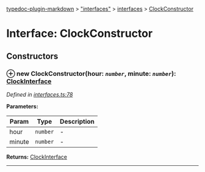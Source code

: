 [typedoc-plugin-markdown](../README.md) > ["interfaces"](../modules/_interfaces_.md) > [interfaces](../modules/_interfaces_.interfaces.md) > [ClockConstructor](../interfaces/_interfaces_.interfaces.clockconstructor.md)



# Interface: ClockConstructor


## Constructors
<a id="constructor"></a>


### ⊕ **new ClockConstructor**(hour: *`number`*, minute: *`number`*): [ClockInterface](_interfaces_.interfaces.clockinterface.md)



*Defined in [interfaces.ts:78](https://github.com/tgreyuk/typedoc-plugin-markdown/blob/master/tests/src/interfaces.ts#L78)*



**Parameters:**

| Param  | Type                | Description  |
| ------ | ------------------- | ------------ |
| hour | `number` | - |
| minute | `number` | - |





**Returns:** [ClockInterface](_interfaces_.interfaces.clockinterface.md)

---


